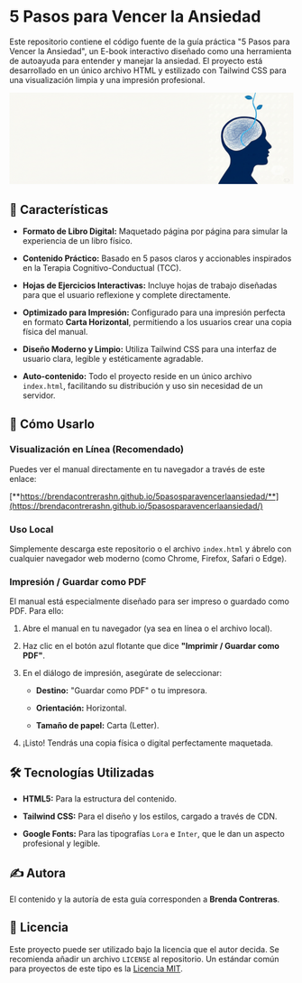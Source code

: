 # 5 Pasos para Vencer la Ansiedad

Este repositorio contiene el código fuente de la guía práctica "5 Pasos para Vencer la Ansiedad", un E-book interactivo diseñado como una herramienta de autoayuda para entender y manejar la ansiedad. El proyecto está desarrollado en un único archivo HTML y estilizado con Tailwind CSS para una visualización limpia y una impresión profesional.

![Imagen de la portada del manual](bg2.png)

## 🌟 Características

* **Formato de Libro Digital:** Maquetado página por página para simular la experiencia de un libro físico.

* **Contenido Práctico:** Basado en 5 pasos claros y accionables inspirados en la Terapia Cognitivo-Conductual (TCC).

* **Hojas de Ejercicios Interactivas:** Incluye hojas de trabajo diseñadas para que el usuario reflexione y complete directamente.

* **Optimizado para Impresión:** Configurado para una impresión perfecta en formato **Carta Horizontal**, permitiendo a los usuarios crear una copia física del manual.

* **Diseño Moderno y Limpio:** Utiliza Tailwind CSS para una interfaz de usuario clara, legible y estéticamente agradable.

* **Auto-contenido:** Todo el proyecto reside en un único archivo `index.html`, facilitando su distribución y uso sin necesidad de un servidor.

## 🚀 Cómo Usarlo

### Visualización en Línea (Recomendado)

Puedes ver el manual directamente en tu navegador a través de este enlace:

[**https://brendacontrerashn.github.io/5pasosparavencerlaansiedad/**](https://brendacontrerashn.github.io/5pasosparavencerlaansiedad/)

### Uso Local

Simplemente descarga este repositorio o el archivo `index.html` y ábrelo con cualquier navegador web moderno (como Chrome, Firefox, Safari o Edge).

### Impresión / Guardar como PDF

El manual está especialmente diseñado para ser impreso o guardado como PDF. Para ello:

1. Abre el manual en tu navegador (ya sea en línea o el archivo local).

2. Haz clic en el botón azul flotante que dice **"Imprimir / Guardar como PDF"**.

3. En el diálogo de impresión, asegúrate de seleccionar:

   * **Destino:** "Guardar como PDF" o tu impresora.

   * **Orientación:** Horizontal.

   * **Tamaño de papel:** Carta (Letter).

4. ¡Listo! Tendrás una copia física o digital perfectamente maquetada.

## 🛠️ Tecnologías Utilizadas

* **HTML5:** Para la estructura del contenido.

* **Tailwind CSS:** Para el diseño y los estilos, cargado a través de CDN.

* **Google Fonts:** Para las tipografías `Lora` e `Inter`, que le dan un aspecto profesional y legible.

## ✍️ Autora

El contenido y la autoría de esta guía corresponden a **Brenda Contreras**.

## 📄 Licencia

Este proyecto puede ser utilizado bajo la licencia que el autor decida. Se recomienda añadir un archivo `LICENSE` al repositorio. Un estándar común para proyectos de este tipo es la [Licencia MIT](https://opensource.org/licenses/MIT).
